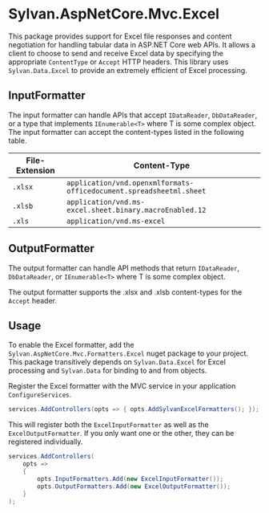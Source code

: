 ﻿# Sylvan.AspNetCore.Mvc.Excel

This package provides support for Excel file responses and content negotiation for handling tabular data in ASP.NET Core web APIs.
It allows a client to choose to send and receive Excel data by specifying the appropriate `ContentType` or `Accept` HTTP headers. This library uses `Sylvan.Data.Excel` to provide an extremely efficient of Excel processing.

## InputFormatter

The input formatter can handle APIs that accept `IDataReader`, `DbDataReader`, or a type that implements `IEnumerable<T>` where T is some complex object. The input formatter can accept the content-types listed in the following table.

| File-Extension | Content-Type |
|-|-|
|`.xlsx`|`application/vnd.openxmlformats-officedocument.spreadsheetml.sheet`|
|`.xlsb`|`application/vnd.ms-excel.sheet.binary.macroEnabled.12`|
|`.xls`|`application/vnd.ms-excel`|

## OutputFormatter

The output formatter can handle API methods that return `IDataReader`, `DbDataReader`, or `IEnumerable<T>` where T is some complex object.

The output formatter supports the .xlsx and .xlsb content-types for the `Accept` header.

## Usage

To enable the Excel formatter, add the `Sylvan.AspNetCore.Mvc.Formatters.Excel` nuget package to your project. This package transitively depends on `Sylvan.Data.Excel` for Excel processing and `Sylvan.Data` for binding to and from objects.

Register the Excel formatter with the MVC service in your application `ConfigureServices`.

```C#
services.AddControllers(opts => { opts.AddSylvanExcelFormatters(); });
```

This will register both the `ExcelInputFormatter` as well as the `ExcelOutputFormatter`. If you only want one or the other, they can be registered individually.

```C#
services.AddControllers(
    opts =>
    {
        opts.InputFormatters.Add(new ExcelInputFormatter());
        opts.OutputFormatters.Add(new ExcelOutputFormatter());
    }
);
```
